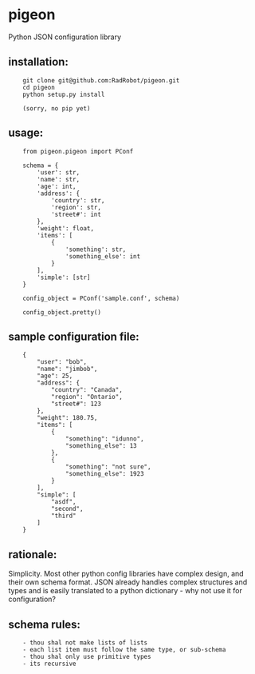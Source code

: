 pigeon
======

Python JSON configuration library

installation:
-------------

```
	git clone git@github.com:RadRobot/pigeon.git
	cd pigeon
	python setup.py install

	(sorry, no pip yet)
```

usage:
------

```
	from pigeon.pigeon import PConf

	schema = {
		'user': str,
		'name': str,
		'age': int,
		'address': {
			'country': str,
			'region': str,
			'street#': int
		},
		'weight': float,
		'items': [
			{
				'something': str,
				'something_else': int
			}
		],
		'simple': [str]
	}

	config_object = PConf('sample.conf', schema)

	config_object.pretty()
```

sample configuration file:
--------------------------

```
	{
		"user": "bob",
		"name": "jimbob",
		"age": 25,
		"address": {
			"country": "Canada",
			"region": "Ontario",
			"street#": 123
		},
		"weight": 180.75,
		"items": [
			{
				"something": "idunno",
				"something_else": 13
			},
			{
				"something": "not sure",
				"something_else": 1923
			}
		],
		"simple": [
			"asdf",
			"second",
			"third"
		]
	}
```

rationale:
----------

Simplicity. Most other python config libraries have complex design, and their own
schema format. JSON already handles complex structures and types and is easily translated
to a python dictionary - why not use it for configuration?

schema rules:
-------------

```
	- thou shal not make lists of lists
	- each list item must follow the same type, or sub-schema
	- thou shal only use primitive types
	- its recursive
```
